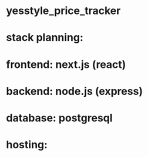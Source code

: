 # yesstyle_price_tracker

# stack planning:
# frontend: next.js (react)
# backend: node.js (express)
# database: postgresql
# hosting:
